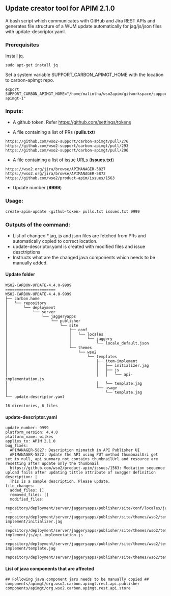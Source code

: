 ## Update creator tool for APIM 2.1.0

A bash script which communicates with GitHub and Jira REST APIs and generates file structure of a WUM update automatically for jag/js/json files with update-descriptor.yaml.

### Prerequisites

Install jq.
```
sudo apt-get install jq
```

Set a system variable SUPPORT_CARBON_APIMGT_HOME with the location to carbon-apimgt repo.
```
export SUPPORT_CARBON_APIMGT_HOME="/home/malintha/wso2apim/gitworkspace/supportgit/apim210/carbon-apimgt-1"
```

### Inputs:

* A github token. Refer https://github.com/settings/tokens

* A file containing a list of PRs (**pulls.txt**)
```
https://github.com/wso2-support/carbon-apimgt/pull/276
https://github.com/wso2-support/carbon-apimgt/pull/293
https://github.com/wso2-support/carbon-apimgt/pull/296
```
* A file containing a list of issue URLs (**issues.txt**)
```
https://wso2.org/jira/browse/APIMANAGER-5827
https://wso2.org/jira/browse/APIMANAGER-5872
https://github.com/wso2/product-apim/issues/1563
```

* Update number (**9999**)

### Usage:

```sh
create-apim-update <github-token> pulls.txt issues.txt 9999
```

### Outputs of the command:

* List of changed *.jag, js and json files are fetched from PRs and automatically copied to correct location.
* update-descriptor.yaml is created with modified files and issue desctriptions
* Instructs what are the changed java components which needs to be manually added.

#### Update folder

```
WSO2-CARBON-UPDATE-4.4.0-9999
======================
WSO2-CARBON-UPDATE-4.4.0-9999
├── carbon.home
│   └── repository
│       └── deployment
│           └── server
│               └── jaggeryapps
│                   └── publisher
│                       └── site
│                           ├── conf
│                           │   └── locales
│                           │       └── jaggery
│                           │           └── locale_default.json
│                           └── themes
│                               └── wso2
│                                   └── templates
│                                       ├── item-implement
│                                       │   ├── initializer.jag
│                                       │   ├── js
│                                       │   │   └── api-implementation.js
│                                       │   └── template.jag
│                                       └── usage
│                                           └── template.jag
└── update-descriptor.yaml

16 directories, 6 files
```

#### update-descriptor.yaml
```
update_number: 9999
platform_version: 4.4.0
platform_name: wilkes
applies_to: APIM 2.1.0
bug_fixes:
  APIMANAGER-5827: Description mismatch in API Publisher UI
  APIMANAGER-5872: Update the API using PUT method thumbnailUri get set to null, api summary not contains thumbnailUrl and resource are resetting after update only the thumbnail
  https://github.com/wso2/product-apim/issues/1563: Mediation sequence upload fails after updating tittle attribute of swagger definition
description: |
  This is a sample description. Please update.
file_changes:
  added_files: []
  removed_files: []
  modified_files:
  - repository/deployment/server/jaggeryapps/publisher/site/conf/locales/jaggery/locale_default.json
  - repository/deployment/server/jaggeryapps/publisher/site/themes/wso2/templates/item-implement/initializer.jag
  - repository/deployment/server/jaggeryapps/publisher/site/themes/wso2/templates/item-implement/js/api-implementation.js
  - repository/deployment/server/jaggeryapps/publisher/site/themes/wso2/templates/item-implement/template.jag
  - repository/deployment/server/jaggeryapps/publisher/site/themes/wso2/templates/usage/template.jag
```

#### List of java components that are affected
```
## Following java component jars needs to be manually copied ##
components/apimgt/org.wso2.carbon.apimgt.rest.api.publisher
components/apimgt/org.wso2.carbon.apimgt.rest.api.store
```

